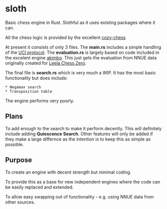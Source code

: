 # sloth

Basic chess engine in Rust. Slothful as it uses existing packages where it can. 

All the chess logic is provided by the excellent [cozy-chess](https://github.com/analog-hors/cozy-chess)

At present it consists of only 3 files. The **main.rs** includes a simple handling of the [UCI protocol](https://www.chessprogramming.org/UCI).
The **evaluation.rs** is largely based on code included in the excelent engine [akimbo](https://github.com/jw1912/akimbo). This just gets the evaluation from NNUE data originally created for [Leela Chess Zero](https://lczero.org/).

The final file is **search.rs** which is very much a WIP. It has the most basic functionality but does include:

    * Negamax search
    * Transposition table

The engine performs very poorly.

## Plans

To add enough to the search to make it perform decently. This will definitely include adding **Quiescence Search**. Other features will only be added if they make a large differnce as the intention is to keep this as simple as possible.

## Purpose

To create an engine with decent strength but minimal coding.

To provide this as a base for new independent engines where the code can be easily replaced and extended.

To allow easy swapping out of functionality - e.g. using NNUE data from other sources.